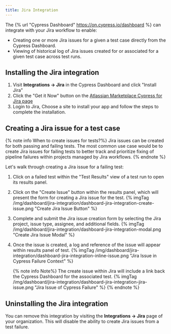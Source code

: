 ```yaml
---
title: Jira Integration
---
```


The {% url "Cypress Dashboard" https://on.cypress.io/dashboard %} can integrate with your Jira workflow to enable:

- Creating one or more Jira issues for a given a test case directly from the Cypress Dashboard.
- Viewing of historical log of Jira issues created for or associated for a given test case across test runs.

## Installing the Jira integration

1. Visit **Integrations → Jira** in the Cypress Dashboard and click "Install Jira"
2. Click the "Get it Now" button on the [Atlassian Marketplace Cypress for Jira page](https://marketplace.atlassian.com/apps/1224341/cypress-for-jira?hosting=cloud&tab=overview)
3. Login to Jira, Choose a site to install your app and follow the steps to complete the installation.

## Creating a Jira issue for a test case

{% note info When to create issues for tests?%}
Jira issues can be created for both passing and failing tests. The most common use case would be to create Jira issues for failing tests to better track and prioritize fixing of pipeline failures within projects managed by Jira workflows.
{% endnote %}

Let's walk through creating a Jira issue for a failing test:

1. Click on a failed test within the "Test Results" view of a test run to open its results panel.

2. Click on the "Create Issue" button within the results panel, which will present the form for creating a Jira issue for the test.
   {% imgTag /img/dashboard/jira-integration/dashboard-jira-integration-create-issue.png "Create Jira Issue Button" %}

3. Complete and submit the Jira issue creation form by selecting the Jira project, issue type, assignee, and additional fields.
   {% imgTag /img/dashboard/jira-integration/dashboard-jira-integration-modal.png "Create Jira Issue Modal" %}

4. Once the issue is created, a log and reference of the issue will appear within results panel of test.
   {% imgTag /img/dashboard/jira-integration/dashboard-jira-integration-inline-issue.png "Jira Issue in Cypress Failure Context" %}

   {% note info Note%}
   The create issue within Jira will include a link back the Cypress Dashboard for the associated test.
   {% imgTag /img/dashboard/jira-integration/dashboard-jira-integration-jira-issue.png "Jira Issue of Cypress Failure" %}
   {% endnote %}

## Uninstalling the Jira integration

You can remove this integration by visiting the **Integrations → Jira** page of your organization. This will disable the ability to create Jira issues from a test failure.
